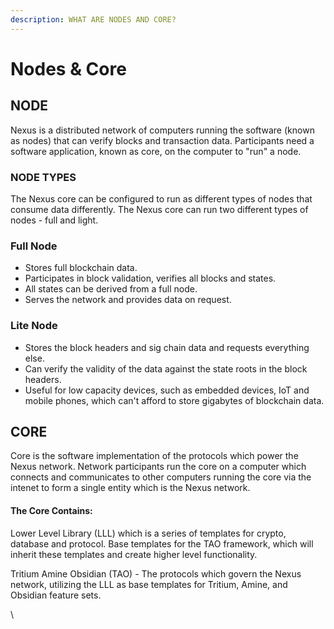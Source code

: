 ```yaml
---
description: WHAT ARE NODES AND CORE?
---
```


# Nodes & Core

## NODE

Nexus is a distributed network of computers running the software (known as nodes) that can verify blocks and transaction data. Participants need a software application, known as core, on the computer to "run" a node.

### NODE TYPES

The Nexus core can be configured to run as different types of nodes that consume data differently. The Nexus core can run two different types of nodes - full and light.&#x20;

### Full Node

* Stores full blockchain data.
* Participates in block validation, verifies all blocks and states.
* All states can be derived from a full node.
* Serves the network and provides data on request.

### Lite Node

* Stores the block headers and sig chain data and requests everything else.
* Can verify the validity of the data against the state roots in the block headers.
* Useful for low capacity devices, such as embedded devices, IoT and mobile phones, which can't afford to store gigabytes of blockchain data.

## CORE <a href="#evm" id="evm"></a>

Core is the software implementation of the protocols which power the Nexus network. Network participants run the core on a computer which connects and communicates to other computers running the core via the intenet to form a single entity which is the Nexus network.

#### The Core Contains:&#x20;

Lower Level Library (LLL) which is a series of templates for crypto, database and protocol. Base templates for the TAO framework, which will inherit these templates and create higher level functionality.

Tritium Amine Obsidian (TAO) - The protocols which govern the Nexus network, utilizing the LLL as base templates for Tritium, Amine, and Obsidian feature sets.&#x20;



\
